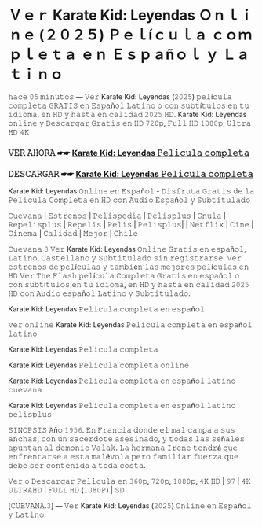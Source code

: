 # Ｖｅｒ Karate Kid: Leyendas Ｏｎｌｉｎｅ (２０２５) Ｐｅｌíｃｕｌａ ｃｏｍｐｌｅｔａ ｅｎ Ｅｓｐａñｏｌ ｙ Ｌａｔｉｎｏ


𝚑𝚊𝚌𝚎 𝟶𝟻 𝚖𝚒𝚗𝚞𝚝𝚘𝚜 — 𝚅𝚎𝚛 Karate Kid: Leyendas (𝟸𝟶𝟸𝟻) 𝚙𝚎𝚕í𝚌𝚞𝚕𝚊 𝚌𝚘𝚖𝚙𝚕𝚎𝚝𝚊 𝙶𝚁𝙰𝚃𝙸𝚂 𝚎𝚗 𝙴𝚜𝚙𝚊ñ𝚘𝚕 𝙻𝚊𝚝𝚒𝚗𝚘 𝚘 𝚌𝚘𝚗 𝚜𝚞𝚋𝚝í𝚝𝚞𝚕𝚘𝚜 𝚎𝚗 𝚝𝚞 𝚒𝚍𝚒𝚘𝚖𝚊, 𝚎𝚗 𝙷𝙳 𝚢 𝚑𝚊𝚜𝚝𝚊 𝚎𝚗 𝚌𝚊𝚕𝚒𝚍𝚊𝚍 𝟸𝟶𝟸𝟻 𝙷𝙳. Karate Kid: Leyendas 𝚘𝚗𝚕𝚒𝚗𝚎 𝚢 𝙳𝚎𝚜𝚌𝚊𝚛𝚐𝚊𝚛 𝙶𝚛𝚊𝚝𝚒𝚜 𝚎𝚗 𝙷𝙳 𝟽𝟸𝟶𝚙, 𝙵𝚞𝚕𝚕 𝙷𝙳 𝟷𝟶𝟾𝟶𝚙, 𝚄𝚕𝚝𝚛𝚊 𝙷𝙳 𝟺𝙺

### 𝚅𝙴𝚁 𝙰𝙷𝙾𝚁𝙰 ☛☛ [Karate Kid: Leyendas 𝙿𝚎𝚕𝚒𝚌𝚞𝚕𝚊 𝚌𝚘𝚖𝚙𝚕𝚎𝚝𝚊](https://t.co/pMNBK5KJpC)

### 𝙳𝙴𝚂𝙲𝙰𝚁𝙶𝙰𝚁 ☛☛ [Karate Kid: Leyendas 𝙿𝚎𝚕𝚒𝚌𝚞𝚕𝚊 𝚌𝚘𝚖𝚙𝚕𝚎𝚝𝚊](https://t.co/pMNBK5KJpC)

Karate Kid: Leyendas 𝙾𝚗𝚕𝚒𝚗𝚎 𝚎𝚗 𝙴𝚜𝚙𝚊ñ𝚘𝚕 - 𝙳𝚒𝚜𝚏𝚛𝚞𝚝𝚊 𝙶𝚛𝚊𝚝𝚒𝚜 𝚍𝚎 𝚕𝚊 𝙿𝚎𝚕𝚒𝚌𝚞𝚕𝚊 𝙲𝚘𝚖𝚙𝚕𝚎𝚝𝚊 𝚎𝚗 𝙷𝙳 𝚌𝚘𝚗 𝙰𝚞𝚍𝚒𝚘 𝙴𝚜𝚙𝚊ñ𝚘𝚕 𝚢 𝚂𝚞𝚋𝚝𝚒𝚝𝚞𝚕𝚊𝚍𝚘

𝙲𝚞𝚎𝚟𝚊𝚗𝚊 | 𝙴𝚜𝚝𝚛𝚎𝚗𝚘𝚜 | 𝙿𝚎𝚕𝚒𝚜𝚙𝚎𝚍𝚒𝚊 | 𝙿𝚎𝚕𝚒𝚜𝚙𝚕𝚞𝚜 | 𝙶𝚗𝚞𝚕𝚊 | 𝚁𝚎𝚙𝚎𝚕𝚒𝚜𝚙𝚕𝚞𝚜 | 𝚁𝚎𝚙𝚎𝚕𝚒𝚜 | 𝙿𝚎𝚕𝚒𝚜 | 𝙿𝚎𝚕𝚒𝚜𝚙𝚕𝚞𝚜| | 𝙽𝚎𝚝𝚏𝚕𝚒𝚡 | 𝙲𝚒𝚗𝚎 | 𝙲𝚒𝚗𝚎𝚖𝚊 | 𝙲𝚊𝚕𝚒𝚍𝚊𝚍 | 𝙼𝚎𝚓𝚘𝚛 | 𝙲𝚑𝚒𝚕𝚎

𝙲𝚞𝚎𝚟𝚊𝚗𝚊 𝟹 𝚅𝚎𝚛 Karate Kid: Leyendas 𝙾𝚗𝚕𝚒𝚗𝚎 𝙶𝚛𝚊𝚝𝚒𝚜 𝚎𝚗 𝚎𝚜𝚙𝚊ñ𝚘𝚕, 𝙻𝚊𝚝𝚒𝚗𝚘, 𝙲𝚊𝚜𝚝𝚎𝚕𝚕𝚊𝚗𝚘 𝚢 𝚂𝚞𝚋𝚝𝚒𝚝𝚞𝚕𝚊𝚍𝚘 𝚜𝚒𝚗 𝚛𝚎𝚐𝚒𝚜𝚝𝚛𝚊𝚛𝚜𝚎. 𝚅𝚎𝚛 𝚎𝚜𝚝𝚛𝚎𝚗𝚘𝚜 𝚍𝚎 𝚙𝚎𝚕í𝚌𝚞𝚕𝚊𝚜 𝚢 𝚝𝚊𝚖𝚋𝚒é𝚗 𝚕𝚊𝚜 𝚖𝚎𝚓𝚘𝚛𝚎𝚜 𝚙𝚎𝚕í𝚌𝚞𝚕𝚊𝚜 𝚎𝚗 𝙷𝙳 𝚅𝚎𝚛 𝚃𝚑𝚎 𝙵𝚕𝚊𝚜𝚑 𝚙𝚎𝚕í𝚌𝚞𝚕𝚊 𝙲𝚘𝚖𝚙𝚕𝚎𝚝𝚊 𝙶𝚛𝚊𝚝𝚒𝚜 𝚎𝚗 𝚎𝚜𝚙𝚊ñ𝚘𝚕 𝚘 𝚌𝚘𝚗 𝚜𝚞𝚋𝚝í𝚝𝚞𝚕𝚘𝚜 𝚎𝚗 𝚝𝚞 𝚒𝚍𝚒𝚘𝚖𝚊, 𝚎𝚗 𝙷𝙳 𝚢 𝚑𝚊𝚜𝚝𝚊 𝚎𝚗 𝚌𝚊𝚕𝚒𝚍𝚊𝚍 𝟸𝟶𝟸𝟻 𝙷𝙳 𝚌𝚘𝚗 𝙰𝚞𝚍𝚒𝚘 𝚎𝚜𝚙𝚊ñ𝚘𝚕 𝙻𝚊𝚝𝚒𝚗𝚘 𝚢 𝚂𝚞𝚋𝚝𝚒𝚝𝚞𝚕𝚊𝚍𝚘.

Karate Kid: Leyendas 𝙿𝚎𝚕𝚒𝚌𝚞𝚕𝚊 𝚌𝚘𝚖𝚙𝚕𝚎𝚝𝚊 𝚎𝚗 𝚎𝚜𝚙𝚊ñ𝚘𝚕

𝚟𝚎𝚛 𝚘𝚗𝚕𝚒𝚗𝚎 Karate Kid: Leyendas 𝙿𝚎𝚕𝚒𝚌𝚞𝚕𝚊 𝚌𝚘𝚖𝚙𝚕𝚎𝚝𝚊 𝚎𝚗 𝚎𝚜𝚙𝚊ñ𝚘𝚕 𝚕𝚊𝚝𝚒𝚗𝚘

Karate Kid: Leyendas 𝙿𝚎𝚕𝚒𝚌𝚞𝚕𝚊 𝚌𝚘𝚖𝚙𝚕𝚎𝚝𝚊

Karate Kid: Leyendas 𝙿𝚎𝚕𝚒𝚌𝚞𝚕𝚊 𝚌𝚘𝚖𝚙𝚕𝚎𝚝𝚊 𝚘𝚗𝚕𝚒𝚗𝚎

Karate Kid: Leyendas 𝙿𝚎𝚕𝚒𝚌𝚞𝚕𝚊 𝚌𝚘𝚖𝚙𝚕𝚎𝚝𝚊 𝚎𝚗 𝚎𝚜𝚙𝚊ñ𝚘𝚕 𝚕𝚊𝚝𝚒𝚗𝚘 𝚌𝚞𝚎𝚟𝚊𝚗𝚊

Karate Kid: Leyendas 𝙿𝚎𝚕𝚒𝚌𝚞𝚕𝚊 𝚌𝚘𝚖𝚙𝚕𝚎𝚝𝚊 𝚎𝚗 𝚎𝚜𝚙𝚊ñ𝚘𝚕 𝚕𝚊𝚝𝚒𝚗𝚘 𝚙𝚎𝚕𝚒𝚜𝚙𝚕𝚞𝚜

𝚂𝙸𝙽𝙾𝙿𝚂𝙸𝚂
𝙰ñ𝚘 𝟷𝟿𝟻𝟼. 𝙴𝚗 𝙵𝚛𝚊𝚗𝚌𝚒𝚊 𝚍𝚘𝚗𝚍𝚎 𝚎𝚕 𝚖𝚊𝚕 𝚌𝚊𝚖𝚙𝚊 𝚊 𝚜𝚞𝚜 𝚊𝚗𝚌𝚑𝚊𝚜, 𝚌𝚘𝚗 𝚞𝚗 𝚜𝚊𝚌𝚎𝚛𝚍𝚘𝚝𝚎 𝚊𝚜𝚎𝚜𝚒𝚗𝚊𝚍𝚘, 𝚢 𝚝𝚘𝚍𝚊𝚜 𝚕𝚊𝚜 𝚜𝚎ñ𝚊𝚕𝚎𝚜 𝚊𝚙𝚞𝚗𝚝𝚊𝚗 𝚊𝚕 𝚍𝚎𝚖𝚘𝚗𝚒𝚘 𝚅𝚊𝚕𝚊𝚔. 𝙻𝚊 𝚑𝚎𝚛𝚖𝚊𝚗𝚊 𝙸𝚛𝚎𝚗𝚎 𝚝𝚎𝚗𝚍𝚛á 𝚚𝚞𝚎 𝚎𝚗𝚏𝚛𝚎𝚗𝚝𝚊𝚛𝚜𝚎 𝚊 𝚎𝚜𝚝𝚊 𝚖𝚊𝚕é𝚟𝚘𝚕𝚊 𝚙𝚎𝚛𝚘 𝚏𝚊𝚖𝚒𝚕𝚒𝚊𝚛 𝚏𝚞𝚎𝚛𝚣𝚊 𝚚𝚞𝚎 𝚍𝚎𝚋𝚎 𝚜𝚎𝚛 𝚌𝚘𝚗𝚝𝚎𝚗𝚒𝚍𝚊 𝚊 𝚝𝚘𝚍𝚊 𝚌𝚘𝚜𝚝𝚊.

𝚅𝚎𝚛 𝚘 𝙳𝚎𝚜𝚌𝚊𝚛𝚐𝚊𝚛 𝙿𝚎𝚕𝚒𝚌𝚞𝚕𝚊 𝚎𝚗 𝟹𝟼𝟶𝚙, 𝟽𝟸𝟶𝚙, 𝟷𝟶𝟾𝟶𝚙, 𝟺𝙺 𝙷𝙳 | 𝟿𝟽 | 𝟺𝙺 𝚄𝙻𝚃𝚁𝙰𝙷𝙳 | 𝙵𝚄𝙻𝙻 𝙷𝙳 (𝟷𝟶𝟾𝟶𝙿) | 𝚂𝙳

[𝙲𝚄𝙴𝚅𝙰𝙽𝙰.𝟹] — 𝚅𝚎𝚛 Karate Kid: Leyendas (𝟸𝟶𝟸𝟻) 𝙾𝚗𝚕𝚒𝚗𝚎 𝚎𝚗 𝙴𝚜𝚙𝚊ñ𝚘𝚕 𝚢 𝙻𝚊𝚝𝚒𝚗𝚘
